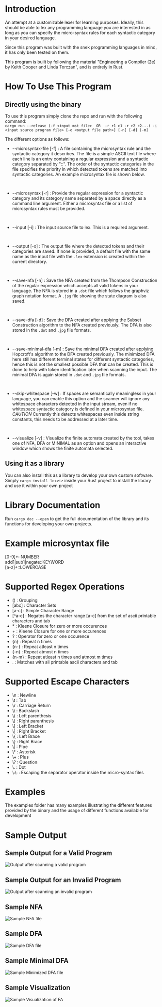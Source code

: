 # Introduction
An attempt at a customizable lexer for learning purposes. Ideally, this should be able to lex any programming language you are interested in as long as you can specify the micro-syntax rules for each syntactic category in your desired language.

Since this program was built with the snek programming languages in mind, it has only been tested on them.

This program is built by following the material "Engineering a Compiler (2e) by Keith Cooper and Linda Torczan", and is entirely in Rust.


# How To Use This Program

## Directly using the binary

To use this program simply clone the repo and run with the following command:
<br>
`cargo run --release (-f <input mst file>  OR  -r r1 c1 -r r2 c2...) -i <input source program file> [-o <output file path>] [-n] [-d] [-m]`

The different options as follows:

- --microsyntax-file [-f] : A file containing the microsyntax rule and the syntactic category it describes. The file is a simple ASCII text file where each line is an entry containing a regular expression and a syntactic category separated by "::". The order of the syntactic categories in the file specifies the priority in which detected tokens are matched into syntactic categories. An example microsyntax file is shown below.

<br>

- --microsyntax [-r] : Provide the regular expression for a syntactic category and its category name separated by a space directly as a command line argument. Either a microsyntax file or a list of microsyntax rules must be provided.

<br>

- --input [-i] : The input source file to lex. This is a required argument.

<br>

- --output [-o] : The output file where the detected tokens and their categories are saved. If none is provided, a default file with the same name as the input file with the `.lex` extension is created within the current directory.

<br>

- --save-nfa [-n] : Save the NFA created from the Thompson Construction of the regular expression which accepts all valid tokens in your language. The NFA is stored in a `.dot` file which follows the graphviz graph notation format. A `.jpg` file showing the state diagram is also saved.

<br>

- --save-dfa [-d] : Save the DFA created after applying the Subset Construction algorithm to the NFA created previously. The DFA is also stored in the `.dot` and `.jpg` file formats.

<br>

- --save-minimal-dfa [-m] : Save the minimal DFA created after applying Hopcroft's algorithm to the DFA created previously. The minimized DFA here still has different terminal states for different syntactic categories, hence this is not the smallest possible DFA that can be created. This is done to help with token identification later when scanning the input. The minimal DFA is again stored in `.dot` and `.jpg` file formats.

<br>

- --skip-whitespace [-w] : If spaces are semantically meaningless in your language, you can enable this option and the scanner will ignore any whitespace characters detected in the input stream, even if no whitespace syntactic category is defined in your microsyntax file. *CAUTION* Currently this detects whitespaces even inside string constants, this needs to be addressed at a later time.

<br>

- --visualize [-v] : Visualize the finite automata created by the tool, takes one of NFA, DFA or MINIMAL as an option and opens an interactive window which shows the finite automata selected.

## Using it as a library

You can also install this as a library to develop your own custom software. Simply `cargo install lexviz` inside your Rust project to install the library and use it within your own project

# Library Documentation

Run `cargo doc --open` to get the full documentation of the library and its functions for developing your own projects.

# Example microsyntax file

[0-9]+::NUMBER
<br>
add1|sub1|negate::KEYWORD
<br>
[a-z]+::LOWERCASE

# Supported Regex Operations
- () : Grouping
- [abc] : Character Sets
- [a-c] : Simple Character Range
- [^a-c] : Negates the character range [a-c] from the set of ascii printable characters and tab
- \* : Kleene Closure for zero or more occurences
- \+ : Kleene Closure for one or more occurences
- ? : Operator for zero or one occurence
- {n} : Repeat n times
- {n-} : Repeat atleast n times
- {-n} : Repeat atmost n times
- {n-m} : Repeat atleast n times and atmost m times
- . : Matches with all printable ascii characters and tab

# Supported Escape Characters
- \n : Newline
- \t : Tab
- \r : Carriage Return
- \\\\ : Backslash
- \\\( : Left parenthesis
- \\\) : Right paranthesis
- \\\[ : Left Bracket
- \\\] : Right Bracket
- \\\{ : Left Brace
- \\\} : Right Brace
- \\\| : Pipe
- \\\* : Asterisk
- \\\+ : Plus
- \\\? : Question
- \\\. : Dot
- \\:\\: : Escaping the separator operator inside the micro-syntax files

# Examples

The examples folder has many examples illustrating the different features provided by the binary and the usage of different functions available for development

# Sample Output

## Sample Output for a Valid Program

![Output after scanning a valid program](./images/valid.png)

## Sample Output for an Invalid Program
![Output after scanning an invalid program](./images/invalid.png)

## Sample NFA
![Sample NFA file](./images/constructed_nfa.png)

## Sample DFA
![Sample DFA file](./images/constructed_dfa.png)

## Sample Minimal DFA
![Sample Minimized DFA file](./images/constructed_minimal_dfa.png)

## Sample Visualization

![Sample Visualization of FA](./images/fa_visualization.png)
